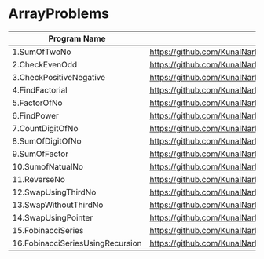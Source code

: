 # ArrayProblems

| Program Name             | Link Of Souce code                                                                   |
| ----------------- | ------------------------------------------------------------------ |
1.SumOfTwoNo   |https://github.com/KunalNarkhedePatil/LogicBuilding/blob/main/ProblemsOnNumbers/SumOfTwoNo.cpp
2.CheckEvenOdd   |https://github.com/KunalNarkhedePatil/LogicBuilding/blob/main/ProblemsOnNumbers/CheckEvenOdd.cpp
3.CheckPositiveNegative   |https://github.com/KunalNarkhedePatil/LogicBuilding/blob/main/ProblemsOnNumbers/CheckPositiveNegative.cpp
4.FindFactorial   |https://github.com/KunalNarkhedePatil/LogicBuilding/blob/main/ProblemsOnNumbers/FindFactorial.cpp
5.FactorOfNo   |https://github.com/KunalNarkhedePatil/LogicBuilding/blob/main/ProblemsOnNumbers/FactorOfNo.cpp
6.FindPower   |https://github.com/KunalNarkhedePatil/LogicBuilding/blob/main/ProblemsOnNumbers/FindPower.cpp
7.CountDigitOfNo   |https://github.com/KunalNarkhedePatil/LogicBuilding/blob/main/ProblemsOnNumbers/CountDigitOfNo.cpp
8.SumOfDigitOfNo   |https://github.com/KunalNarkhedePatil/LogicBuilding/blob/main/ProblemsOnNumbers/SumOfDigitOfNo.cpp
9.SumOfFactor   |https://github.com/KunalNarkhedePatil/LogicBuilding/blob/main/ProblemsOnNumbers/SumOfFactor.cpp
10.SumofNatualNo   |https://github.com/KunalNarkhedePatil/LogicBuilding/blob/main/ProblemsOnNumbers/SumofNatualNo.cpp
11.ReverseNo   |https://github.com/KunalNarkhedePatil/LogicBuilding/blob/main/ProblemsOnNumbers/ReverseNo.cpp
12.SwapUsingThirdNo   |https://github.com/KunalNarkhedePatil/LogicBuilding/blob/main/ProblemsOnNumbers/SwapUsingThirdNo.cpp
13.SwapWithoutThirdNo   |https://github.com/KunalNarkhedePatil/LogicBuilding/blob/main/ProblemsOnNumbers/SwapWithoutThirdNo.cpp
14.SwapUsingPointer   |https://github.com/KunalNarkhedePatil/LogicBuilding/blob/main/ProblemsOnNumbers/SwapUsingPointer.cpp
15.FobinacciSeries   |https://github.com/KunalNarkhedePatil/LogicBuilding/blob/main/ProblemsOnNumbers/FobinacciSeries.cpp
16.FobinacciSeriesUsingRecursion   |https://github.com/KunalNarkhedePatil/LogicBuilding/blob/main/ProblemsOnNumbers/FobinacciSeriesUsingRecursion.cpp